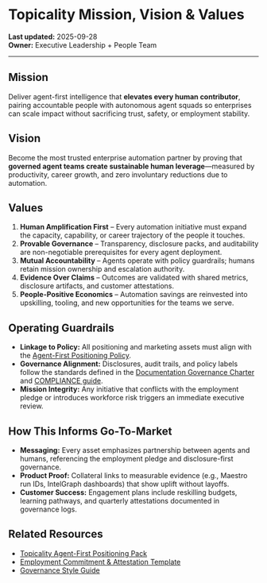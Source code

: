 # Topicality Mission, Vision & Values

**Last updated:** 2025-09-28  
**Owner:** Executive Leadership + People Team

---

## Mission

Deliver agent-first intelligence that **elevates every human contributor**, pairing accountable people with autonomous agent squads so enterprises can scale impact without sacrificing trust, safety, or employment stability.

## Vision

Become the most trusted enterprise automation partner by proving that **governed agent teams create sustainable human leverage**—measured by productivity, career growth, and zero involuntary reductions due to automation.

## Values

1. **Human Amplification First** – Every automation initiative must expand the capacity, capability, or career trajectory of the people it touches.
2. **Provable Governance** – Transparency, disclosure packs, and auditability are non-negotiable prerequisites for every agent deployment.
3. **Mutual Accountability** – Agents operate with policy guardrails; humans retain mission ownership and escalation authority.
4. **Evidence Over Claims** – Outcomes are validated with shared metrics, disclosure artifacts, and customer attestations.
5. **People-Positive Economics** – Automation savings are reinvested into upskilling, tooling, and new opportunities for the teams we serve.

## Operating Guardrails

- **Linkage to Policy:** All positioning and marketing assets must align with the [Agent-First Positioning Policy](../policy/agent-first-positioning-policy.md).
- **Governance Alignment:** Disclosures, audit trails, and policy labels follow the standards defined in the [Documentation Governance Charter](documentation-charter.md) and [COMPLIANCE guide](../COMPLIANCE.md).
- **Mission Integrity:** Any initiative that conflicts with the employment pledge or introduces workforce risk triggers an immediate executive review.

## How This Informs Go-To-Market

- **Messaging:** Every asset emphasizes partnership between agents and humans, referencing the employment pledge and disclosure-first governance.
- **Product Proof:** Collateral links to measurable evidence (e.g., Maestro run IDs, IntelGraph dashboards) that show uplift without layoffs.
- **Customer Success:** Engagement plans include reskilling budgets, learning pathways, and quarterly attestations documented in governance logs.

## Related Resources

- [Topicality Agent-First Positioning Pack](../sales/topicality-agent-first-positioning-pack.md)
- [Employment Commitment & Attestation Template](../sales/topicality-agent-first-positioning-pack.md#5-the-employment-commitment-external-social-contract)
- [Governance Style Guide](style-guide.md)
